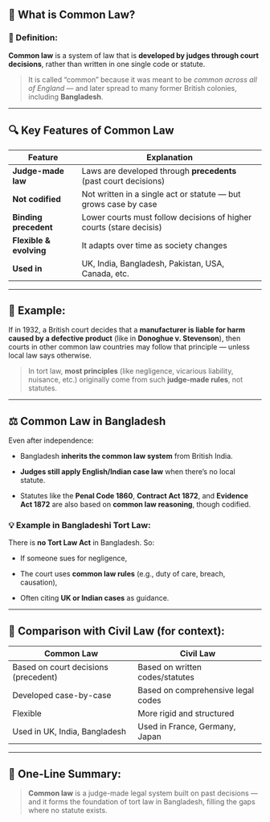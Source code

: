 ## 📘 **What is Common Law?**

### 🔹 Definition:

**Common law** is a system of law that is **developed by judges through court decisions**, rather than written in one single code or statute.

> It is called “common” because it was meant to be _common across all of England_ — and later spread to many former British colonies, including **Bangladesh**.

---

## 🔍 Key Features of Common Law

|Feature|Explanation|
|---|---|
|**Judge-made law**|Laws are developed through **precedents** (past court decisions)|
|**Not codified**|Not written in a single act or statute — but grows case by case|
|**Binding precedent**|Lower courts must follow decisions of higher courts (stare decisis)|
|**Flexible & evolving**|It adapts over time as society changes|
|**Used in**|UK, India, Bangladesh, Pakistan, USA, Canada, etc.|

---

## 🧾 Example:

If in 1932, a British court decides that a **manufacturer is liable for harm caused by a defective product** (like in **Donoghue v. Stevenson**), then courts in other common law countries may follow that principle — unless local law says otherwise.

> In tort law, **most principles** (like negligence, vicarious liability, nuisance, etc.) originally come from such **judge-made rules**, not statutes.

---

## ⚖️ Common Law in Bangladesh

Even after independence:

- Bangladesh **inherits the common law system** from British India.
    
- **Judges still apply English/Indian case law** when there’s no local statute.
    
- Statutes like the **Penal Code 1860**, **Contract Act 1872**, and **Evidence Act 1872** are also based on **common law reasoning**, though codified.
    

### 💡 Example in Bangladeshi Tort Law:

There is **no Tort Law Act** in Bangladesh. So:

- If someone sues for negligence,
    
- The court uses **common law rules** (e.g., duty of care, breach, causation),
    
- Often citing **UK or Indian cases** as guidance.
    

---

## 📌 Comparison with Civil Law (for context):

|**Common Law**|**Civil Law**|
|---|---|
|Based on court decisions (precedent)|Based on written codes/statutes|
|Developed case-by-case|Based on comprehensive legal codes|
|Flexible|More rigid and structured|
|Used in UK, India, Bangladesh|Used in France, Germany, Japan|

---

## 🧠 One-Line Summary:

> **Common law** is a judge-made legal system built on past decisions — and it forms the foundation of tort law in Bangladesh, filling the gaps where no statute exists.
